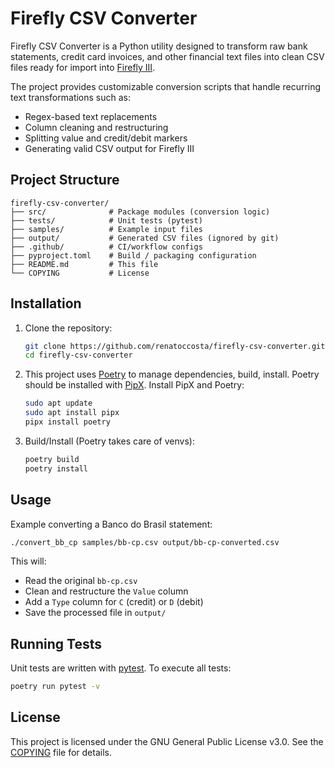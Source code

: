 # Firefly CSV Converter

Firefly CSV Converter is a Python utility designed to transform raw bank statements, credit card invoices, and other financial text files into clean CSV files ready for import into [Firefly III](https://www.firefly-iii.org/).

The project provides customizable conversion scripts that handle recurring text transformations such as:
- Regex-based text replacements
- Column cleaning and restructuring
- Splitting value and credit/debit markers
- Generating valid CSV output for Firefly III

## Project Structure

```
firefly-csv-converter/
├── src/              # Package modules (conversion logic)
├── tests/            # Unit tests (pytest)
├── samples/          # Example input files
├── output/           # Generated CSV files (ignored by git)
├── .github/          # CI/workflow configs
├── pyproject.toml    # Build / packaging configuration
├── README.md         # This file
└── COPYING           # License
````

## Installation

1. Clone the repository:
   ```bash
   git clone https://github.com/renatoccosta/firefly-csv-converter.git
   cd firefly-csv-converter
   ```

2. This project uses [Poetry](https://python-poetry.org/) to manage dependencies, build, install. Poetry should be installed with [PipX](https://pipx.pypa.io/stable/). Install PipX and Poetry:

   ```bash
   sudo apt update
   sudo apt install pipx
   pipx install poetry
   ```

3. Build/Install (Poetry takes care of venvs):

   ```bash
   poetry build
   poetry install
   ```
## Usage

Example converting a Banco do Brasil statement:

```bash
./convert_bb_cp samples/bb-cp.csv output/bb-cp-converted.csv
```

This will:

* Read the original `bb-cp.csv`
* Clean and restructure the `Value` column
* Add a `Type` column for `C` (credit) or `D` (debit)
* Save the processed file in `output/`

## Running Tests

Unit tests are written with [pytest](https://docs.pytest.org/).
To execute all tests:

```bash
poetry run pytest -v
```

## License

This project is licensed under the GNU General Public License v3.0.
See the [COPYING](COPYING) file for details.
